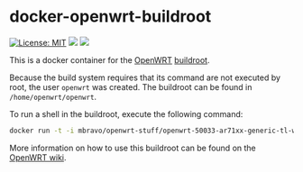 docker-openwrt-buildroot
========================
[![License: MIT](http://img.shields.io/badge/license-MIT-blue.svg?style=flat-square)](https://github.com/noonien/docker-openwrt-buildroot/blob/master/LICENSE)
[![](https://images.microbadger.com/badges/image/mbravo/docker-openwrt-buildroot.svg)](https://microbadger.com/images/mbravo/docker-openwrt-buildroot "Get your own image badge on microbadger.com")
[![](https://images.microbadger.com/badges/version/mbravo/docker-openwrt-buildroot.svg)](https://microbadger.com/images/mbravo/docker-openwrt-buildroot "Get your own version badge on microbadger.com")

This is a docker container for the [OpenWRT](https://openwrt.org/)
[buildroot](http://wiki.openwrt.org/doc/howto/buildroot.exigence).

Because the build system requires that its command are not executed by root,
the user `openwrt` was created. The buildroot can be found in
`/home/openwrt/openwrt`.

To run a shell in the buildroot, execute the following command:
```sh
docker run -t -i mbravo/openwrt-stuff/openwrt-50033-ar71xx-generic-tl-wr941nd-v6 sudo -iu openwrt bash
```

More information on how to use this buildroot can be found on the
[OpenWRT wiki](http://wiki.openwrt.org/doc/howto/build).
